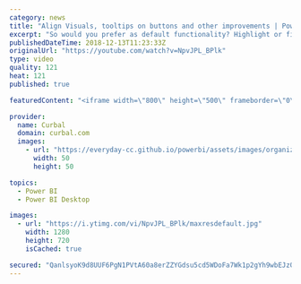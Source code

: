 ```yaml
---
category: news
title: "Align Visuals, tooltips on buttons and other improvements | Power Week 12.18"
excerpt: "So would you prefer as default functionality? Highlight or filter?  Other than that, we talk about alignment of visuals and tooltips on buttons.  Happy Power Week everybody  Here you can download all the pbix files: https://curbal.com/donwload-center  SUBSCRIBE to learn more about Power and Excel BI!"
publishedDateTime: 2018-12-13T11:23:33Z
originalUrl: "https://youtube.com/watch?v=NpvJPL_BPlk"
type: video
quality: 121
heat: 121
published: true

featuredContent: "<iframe width=\"800\" height=\"500\" frameborder=\"0\" src=\"https://www.youtube.com/embed/NpvJPL_BPlk\" allow=\"accelerometer; autoplay; encrypted-media; gyroscope; picture-in-picture\" allowfullscreen></iframe>"

provider:
  name: Curbal
  domain: curbal.com
  images:
    - url: "https://everyday-cc.github.io/powerbi/assets/images/organizations/curbal.com-50x50.jpg"
      width: 50
      height: 50

topics:
  - Power BI
  - Power BI Desktop

images:
  - url: "https://i.ytimg.com/vi/NpvJPL_BPlk/maxresdefault.jpg"
    width: 1280
    height: 720
    isCached: true

secured: "QanlsyoK9d8UUF6PgN1PVtA60a8erZZYGdsu5cd5WDoFa7Wk1p2gYh9wbEJzQIbGk36of5CQB2+OBHyowqBlvvLHPbwR6Mah9NfO1EpyoVMyr70CorcKNhZfPoTZCP7WdThhyWls5ZhHuLM7AYVZbsV/QmVmQ37YwxNuEGqrqFx0iePpL9v5VLi3AsyU2/THR78tNg9t+28QS3PIRl50T8hi36jGu2T6V0yJdK0KaztQ17uI2nbl70VMG7fdfHM7J8SDNHtEnoGPJCZ7Ry2lxLz/mvLwOMIzRHyJl7Wa7xiXqtoyBGHsXs9xIQqG9k0pK+onn10VGfmW7o43qCcnYk5/705EF6aH8vKWG3h4FlEHea0ENUVJHRSLfAMtkN5u3PKWCYxufqc1eh6F5H02SZG0LAJf+4iFNV2oIg3wvQVPIqA3miF18vMIzG0cLqb8;SnyOV63U24WXAdxftg4HfQ=="
---
```


